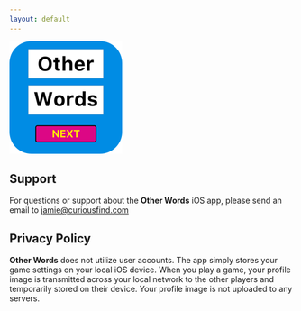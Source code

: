 ```yaml
---
layout: default
---
```


![Other Words Icon](/images/other-words-icon@2x.png)

## Support

For questions or support about the **Other Words** iOS app, please send an email to jamie@curiousfind.com

## Privacy Policy

**Other Words** does not utilize user accounts. The app simply stores your game settings on your local iOS device.
When you play a game, your profile image is transmitted across your local network to the other players and temporarily stored on their device. Your profile image is not uploaded to any servers. 



